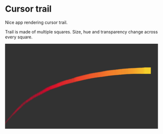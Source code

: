 # Cursor trail
Nice app rendering cursor trail. 

Trail is made of multiple squares. Size, hue and transparency change across every square.

![Screenshot from app](trail.png)

